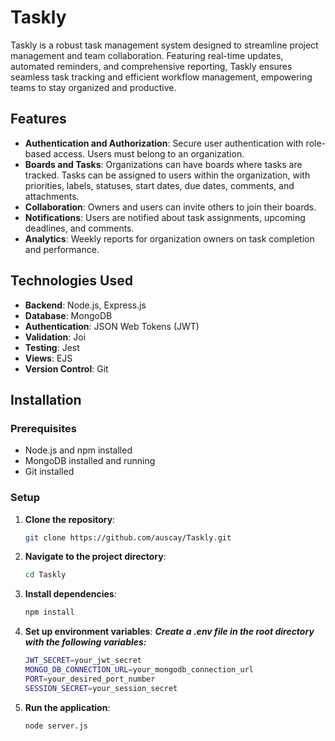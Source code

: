 # Taskly

Taskly is a robust task management system designed to streamline project management and team collaboration. Featuring real-time updates, automated reminders, and comprehensive reporting, Taskly ensures seamless task tracking and efficient workflow management, empowering teams to stay organized and productive.

## Features

- **Authentication and Authorization**: Secure user authentication with role-based access. Users must belong to an organization.
- **Boards and Tasks**: Organizations can have boards where tasks are tracked. Tasks can be assigned to users within the organization, with priorities, labels, statuses, start dates, due dates, comments, and attachments.
- **Collaboration**: Owners and users can invite others to join their boards.
- **Notifications**: Users are notified about task assignments, upcoming deadlines, and comments.
- **Analytics**: Weekly reports for organization owners on task completion and performance.

## Technologies Used

- **Backend**: Node.js, Express.js
- **Database**: MongoDB
- **Authentication**: JSON Web Tokens (JWT)
- **Validation**: Joi
- **Testing**: Jest
- **Views**: EJS
- **Version Control**: Git

## Installation

### Prerequisites

- Node.js and npm installed
- MongoDB installed and running
- Git installed

### Setup

1. **Clone the repository**:
   ```bash
   git clone https://github.com/auscay/Taskly.git

2. **Navigate to the project directory**:
   ```bash
   cd Taskly

3. **Install dependencies**:
   ```bash
   npm install

4. **Set up environment variables**:
   ***Create a .env file in the root directory with the following variables:***
   ```bash
   JWT_SECRET=your_jwt_secret
   MONGO_DB_CONNECTION_URL=your_mongodb_connection_url
   PORT=your_desired_port_number
   SESSION_SECRET=your_session_secret


5. **Run the application**:
   ```bash
   node server.js


